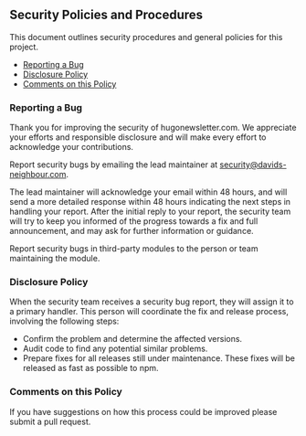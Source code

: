 ## Security Policies and Procedures

This document outlines security procedures and general policies for this project.

*   [Reporting a Bug](#reporting-a-bug)
*   [Disclosure Policy](#disclosure-policy)
*   [Comments on this Policy](#comments-on-this-policy)

### Reporting a Bug

Thank you for improving the security of hugonewsletter.com. We appreciate your efforts and responsible disclosure and will make every effort to acknowledge your contributions.

Report security bugs by emailing the lead maintainer at security@davids-neighbour.com.

The lead maintainer will acknowledge your email within 48 hours, and will send a more detailed response within 48 hours indicating the next steps in handling your report. After the initial reply to your report, the security team will try to keep you informed of the progress towards a fix and full announcement, and may ask for further information or guidance.

Report security bugs in third-party modules to the person or team maintaining the module.

### Disclosure Policy

When the security team receives a security bug report, they will assign it to a primary handler. This person will coordinate the fix and release process, involving the following steps:

*   Confirm the problem and determine the affected versions.
*   Audit code to find any potential similar problems.
*   Prepare fixes for all releases still under maintenance. These fixes will be released as fast as possible to npm.

### Comments on this Policy

If you have suggestions on how this process could be improved please submit a pull request.

